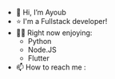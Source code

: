- 👋 Hi, I’m Ayoub
- ⭐ I'm a Fullstack developer!
- 👨‍💻 Right now enjoying:
     - Python
     - Node.JS
     - Flutter
- 📫 How to reach me :


<!---
ayoub4amr/ayoub4amr is a ✨ special ✨ repository because its `README.md` (this file) appears on your GitHub profile.
You can click the Preview link to take a look at your changes.
--->
